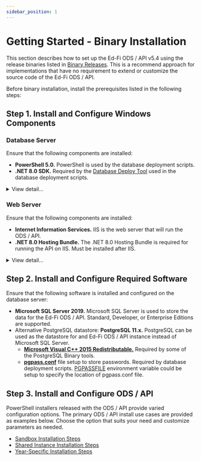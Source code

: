 ```yaml
---
sidebar_position: 1
---
```


# Getting Started - Binary Installation

This section describes how to set up the Ed-Fi ODS / API v5.4 using the release binaries listed in [Binary Releases](https://edfi.atlassian.net/wiki/spaces/ODSAPIS3V54/pages/22774232/Binary+Releases). This is a recommend approach for implementations that have no requirement to extend or customize the source code of the Ed-Fi ODS / API.

Before binary installation, install the prerequisites listed in the following steps:

## Step 1. Install and Configure Windows Components

### Database Server

Ensure that the following components are installed:

- **PowerShell 5.0.** PowerShell is used by the database deployment scripts.
- **.NET 8.0 SDK.** Required by the [Database Deploy Tool](https://edfi.atlassian.net/wiki/spaces/ODSAPIS3V54/pages/22774400/Database+Deploy+Tool) used in the database deployment scripts.

<details>
  <summary>View detail...</summary>

  **PowerShell 5.0**

  Verify that PowerShell 5.0 or above is installed:

  1. Press the **Windows key** 🪟 on your keyboard, type **PowerShell**, select **Windows PowerShell**, and press **Enter**.
  2. Type **$PSVersionTable.PSVersion**, and press **Enter**.

  ![PowerShell Version Example](https://lh4.googleusercontent.com/r__NXFQbu_V0pxJ32otzjgRyU5OHgUX-XniyRdimDSCH7Q0Wp9q-eKQKEc-8wmi-FdSu69TRrsHjwkuySdytVWIx6MEr7J1MU0NNg-NwWWw4RIjrVOQWW1zGm_YLA1bdjdhc-nqY)

  1. If the required version is not installed, download [Windows Management Framework 5.0](https://www.microsoft.com/en-us/download/details.aspx?id=50395), which includes PowerShell 5.0.

  **.NET 8.0 SDK**

  Download and install the latest release of the [.NET 8.0 SDK](https://dotnet.microsoft.com/en-us/download/dotnet/8.0).
        ![PowerShell Version Screenshot 2](https://edfi.atlassian.net/wiki/download/thumbnails/22774182/image2024-10-31_13-58-28.png?version=1&modificationDate=1730401110139&cacheVersion=1&api=v2&width=450&height=272)
</details>

### Web Server

Ensure that the following components are installed:

- **Internet Information Services.** IIS is the web server that will run the ODS / API.
- **.NET 8.0 Hosting Bundle.** The .NET 8.0 Hosting Bundle is required for running the API on IIS. Must be installed after IIS.

<details>
  <summary>View detail...</summary>

  **Internet Information Services**

  1. Press the **Windows key** 🪟 on your keyboard, type "features", select **Turn Windows features on or off**, and press **Enter**.
  2. Check the box next to **Internet Information Services**. The default selections will be good for most cases.
  3. Click **OK**.

![IIS Windows Features Screenshot](https://edfi.atlassian.net/wiki/download/thumbnails/22774182/image2021-10-13_16-25-43.png?version=1&modificationDate=1641861342317&cacheVersion=1&api=v2&width=412&height=364)

  **.NET 8.0 Hosting Bundle**


Download and install the latest release of the [ .NET 8.0 Hosting Bundle 8.0](https://dotnet.microsoft.com/en-us/download/dotnet/8.0) after IIS is installed.

 ![Hosting Bundle Screenshot](https://edfi.atlassian.net/wiki/download/thumbnails/22774182/image2024-10-31_13-58-48.png?version=1&modificationDate=1730401130359&cacheVersion=1&api=v2&width=450&height=284)
</details>

## Step 2. Install and Configure Required Software

Ensure that the following software is installed and configured on the database server:

- **Microsoft SQL Server 2019.** Microsoft SQL Server is used to store the data for the Ed-Fi ODS / API. Standard, Developer, or Enterprise Editions are supported.
- Alternative PostgreSQL datastore: **PostgreSQL 11.x.** PostgreSQL can be used as the datastore for and Ed-Fi ODS / API instance instead of Microsoft SQL Server.
  - **[Microsoft Visual C++ 2015 Redistributable.](https://www.microsoft.com/en-us/download/details.aspx?id=52685)** Required by some of the PostgreSQL Binary tools.
  - **[pgpass.conf](https://www.postgresql.org/docs/11/libpq-pgpass.html)** file setup to store passwords. Required by database deployment scripts. [PGPASSFILE](https://www.postgresql.org/docs/11/libpq-envars.html) environment variable could be setup to specify the location of pgpass.conf file.

## Step 3. Install and Configure ODS / API

PowerShell installers released with the ODS / API provide varied configuration options. The primary ODS / API install use cases are provided as examples below. Choose the option that suits your need and customize parameters as needed.

- [Sandbox Installation Steps](https://edfi.atlassian.net/wiki/spaces/ODSAPIS3V54/pages/22774213/Sandbox+Installation+Steps)
- [Shared Instance Installation Steps](https://edfi.atlassian.net/wiki/spaces/ODSAPIS3V54/pages/22774218/Shared+Instance+Installation+Steps)
- [Year-Specific Installation Steps](https://edfi.atlassian.net/wiki/spaces/ODSAPIS3V54/pages/22774223/Year-Specific+Installation+Steps)
